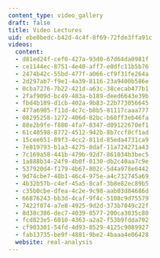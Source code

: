 ```yaml
---
content_type: video_gallery
draft: false
title: Video Lectures
uid: ebe0bedc-b42d-4c4f-8f69-72fde3ffa91c
videos:
  content:
  - d81ed24f-cef0-427a-93d0-67d64da0981f
  - ce1144ec-8751-4e40-aff7-e0dfc11b5b76
  - 2474b42c-55bd-477f-a066-cf9f31fe264a
  - 2d297ab7-f9e1-4a39-8116-23a9400b586e
  - 0cba7276-7b22-421d-a63c-38cecab477b1
  - 2faf909d-bc49-483a-b189-deed6643e39b
  - fbd4b189-d1cb-402a-9b83-22b773056645
  - 477a6905-f11d-4c7c-b8b5-81117caaa777
  - 08295258-1272-406d-82bc-b68ff3eb46fa
  - 88e2b9fe-f880-4fa7-8347-d09122670ef1
  - 61c40598-8772-4512-942b-8b7ccf0cf1ad
  - 15cee651-89f3-4cc2-811d-85eda4731ca9
  - 7e819793-b1a3-4275-8daf-11a724271a43
  - 7c169a58-441b-479b-92d7-861034b3bec5
  - 1a888b34-24f9-4b0f-8130-db2c40aa7c9e
  - 537920d4-f179-4b67-802c-5d4a978e6442
  - 9d74cbe7-48b1-46c4-975e-a4c732745a69
  - 4b32b57b-c4ef-45a5-8caf-3b8e82ec89b5
  - c35b0cbe-dfea-4c2e-9c98-aab03d84686d
  - 66876243-bb3d-4caf-9f4c-5108c9d75579
  - 7422f074-a7e8-4925-9d2d-373b7049c22f
  - 8d38c386-dec7-4039-8577-200ca3035c80
  - fcd823e5-6010-4363-a2a2-f53b9fdda702
  - cf903301-54fd-4d93-8529-4125c9089927
  - fab13735-be9f-4881-9be2-4baaa4e06428
  website: real-analysis
---
```


